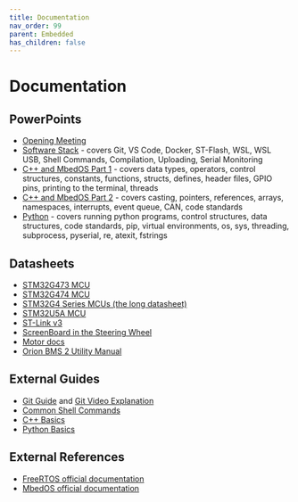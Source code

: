 ```yaml
---
title: Documentation
nav_order: 99
parent: Embedded
has_children: false
---
```

# Documentation

## PowerPoints
- [Opening Meeting](https://drive.google.com/file/d/1GV1Ph86vunCsnsBcIUX04oiol8AQcEKi/view?usp=sharing)
- [Software Stack](https://drive.google.com/file/d/1a6h2YoyHt1VBVpDAnqnV-vvIAEQiqU0E/view?usp=sharing) - covers Git, VS Code, Docker, ST-Flash, WSL, WSL USB, Shell Commands, Compilation, Uploading, Serial Monitoring
- [C++ and MbedOS Part 1](https://drive.google.com/file/d/1xnGwHI2RhwMqYtqOCBTmmfYA7BLYZoP-/view?usp=sharing) - covers data types, operators, control structures, constants, functions, structs, defines, header files, GPIO pins, printing to the terminal, threads
- [C++ and MbedOS Part 2](https://drive.google.com/file/d/1rphQ6yFSpe3nt5k05yxor46LPvud4lQt/view?usp=sharing) - covers casting, pointers, references, arrays, namespaces, interrupts, event queue, CAN, code standards
- [Python](https://drive.google.com/file/d/104BX9rL39ahvjgLBjNWVAg06n2apQNfb/view?usp=sharing) - covers running python programs, control structures, data structures, code standards, pip, virtual environments, os, sys, threading, subprocess, pyserial, re, atexit, fstrings

## Datasheets
- [STM32G473 MCU](https://drive.google.com/file/d/1JZ41cACIANuE3BXey5xjTEt2_om3fG5V/view?usp=sharing)
- [STM32G474 MCU](https://drive.google.com/file/d/1sJyipMzVpqtidKwdKNwnv0smyv20BKx9/view?usp=sharing)
- [STM32G4 Series MCUs (the long datasheet)](https://drive.google.com/file/d/1tu3UAFcuiJ1GYlyNSSthIfGxmnAOnozL/view?usp=sharing)
- [STM32U5A MCU](https://drive.google.com/file/d/1z6IsG-qwcR5NIFRNKL70crxvcZ2DdYXA/view?usp=sharing)
- [ST-Link v3](https://drive.google.com/file/d/1CLeB6Qn7uZlpoyrnxe7ACSg4hJbsPsnE/view?usp=sharing)
- [ScreenBoard in the Steering Wheel](https://riverdi.com/product/5-inch-lcd-display-stm32u5-frame-rvt50hqsfwn00)
- [Motor docs](https://drive.google.com/drive/folders/1rYC0lSPNIqc_i5MnhwgIIUvX2Mp59hHf?usp=sharing)
- [Orion BMS 2 Utility Manual](https://www.orionbms.com/manuals/utility_o2/)

## External Guides
- [Git Guide](https://github.com/git-guides) and [Git Video Explanation](https://youtu.be/HkdAHXoRtos?si=yp5dmcoSZ1O8sAkU)
- [Common Shell Commands](https://www.geeksforgeeks.org/basic-shell-commands-in-linux/)
- [C++ Basics](https://www.w3schools.com/cpp/default.asp)
- [Python Basics](https://www.w3schools.com/python/)

## External References
- [FreeRTOS official documentation](https://www.freertos.org/Documentation/02-Kernel/04-API-references/01-Task-creation/00-TaskHandle)
- [MbedOS official documentation](https://os.mbed.com/docs/mbed-os/v6.16/introduction/index.html)